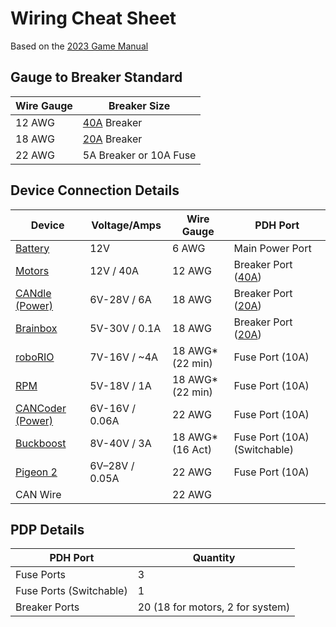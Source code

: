 # Wiring Cheat Sheet

Based on the [2023 Game Manual](https://firstfrc.blob.core.windows.net/frc2023/Manual/Sections/2023FRCGameManual-09.pdf)

## Gauge to Breaker Standard
| Wire Gauge | Breaker Size |
| ---------- | ------------ |
| 12 AWG | [40A](https://www.revrobotics.com/rev-11-1863/) Breaker |
| 18 AWG | [20A](https://www.revrobotics.com/rev-11-1861/) Breaker |
| 22 AWG | 5A Breaker or 10A Fuse |

## Device Connection Details
| Device | Voltage/Amps | Wire Gauge | PDH Port |
| ------ | ------------ | ---------- | -------- |
| [Battery](https://www.andymark.com/products/mk-es17-12-12v-sla-battery-set-of-2?via=Z2lkOi8vYW5keW1hcmsvV29ya2FyZWE6Ok5hdmlnYXRpb246OlNlYXJjaFJlc3VsdHMvJTdCJTIyYnV0dG9uJTIyJTNBJTIyc2VhcmNoJTIyJTJDJTIycSUyMiUzQSUyMkJhdHRlcnklMjIlMkMlMjJ1dGY4JTIyJTNBJTIyJUUyJTlDJTkzJTIyJTdE) | 12V | 6 AWG | Main Power Port |
| [Motors](https://wcproducts.com/products/kraken) | 12V / 40A | 12 AWG | Breaker Port ([40A](https://www.revrobotics.com/rev-11-1863/)) |
| [CANdle (Power)](https://store.ctr-electronics.com/candle/) | 6V-28V / 6A | 18 AWG | Breaker Port ([20A](https://www.revrobotics.com/rev-11-1861/)) |
| [Brainbox](https://www.digikey.com/en/products/detail/brainboxes/SW-005/10707220?utm_adgroup=&utm_source=google&utm_medium=cpc&utm_campaign=PMax%20Shopping_Product_Low%20ROAS%20Categories&utm_term=&utm_content=&utm_id=go_cmp-20243063506_adg-_ad-__dev-c_ext-_prd-10707220_sig-CjwKCAiAgeeqBhBAEiwAoDDhn4cIbYoBl8Z6SP9xnkMEmNVM-WrD_xpfsFmYmj6y0Cb7H9kOBvuzMhoCeBUQAvD_BwE&gad_source=1&gclid=CjwKCAiAgeeqBhBAEiwAoDDhn4cIbYoBl8Z6SP9xnkMEmNVM-WrD_xpfsFmYmj6y0Cb7H9kOBvuzMhoCeBUQAvD_BwE) | 5V-30V / 0.1A | 18 AWG | Breaker Port ([20A](https://www.revrobotics.com/rev-11-1861/)) |
| [roboRIO](https://www.ni.com/docs/en-US/bundle/roborio-frc-specs/page/specs.html) | 7V-16V / \~4A | 18 AWG\* (22 min) | Fuse Port (10A) |
| [RPM](https://www.revrobotics.com/rev-11-1856/) | 5V-18V / 1A | 18 AWG\* (22 min) | Fuse Port (10A) |
| [CANCoder (Power)](https://store.ctr-electronics.com/cancoder/) | 6V-16V / 0.06A | 22 AWG | Fuse Port (10A) |
| [Buckboost](https://www.amazon.com/dp/B07YZBLCY5?ref_=cm_sw_r_mwn_dp_RTA53JTPWSH5JCAQQY3N&language=en-US&th=1) | 8V-40V / 3A | 18 AWG* (16 Act) | Fuse Port (10A) (Switchable) |
| [Pigeon 2](https://store.ctr-electronics.com/pigeon-2/) | 6V–28V / 0.05A | 22 AWG | Fuse Port (10A) |
| CAN Wire |  | 22 AWG |

## PDP Details
| PDH Port | Quantity |
| -------- | -------- |
| Fuse Ports | 3 |
| Fuse Ports (Switchable) | 1 |
| Breaker Ports | 20 (18 for motors, 2 for system) |
